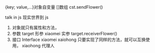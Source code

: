 {key; value,...}对象自变量
[]数组
cst.sendFlower()

talk in js
现实世界到 js  
1.  对象就只有属性和方法，
2. 参数   target 形参  xiaomei 实参
target.receiverFlower()
3. 接口 Interface
xiaomei xaiohong 只要实现了同样的方法，就可以互换使用，
xiaohong 代理人